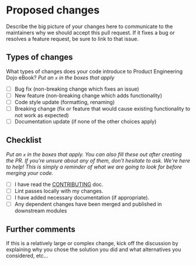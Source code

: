 # Proposed changes

Describe the big picture of your changes here to communicate to the maintainers why we should accept this pull request. If it fixes a bug or resolves a feature request, be sure to link to that issue.

## Types of changes

What types of changes does your code introduce to Product Engineering Dojo eBook?
_Put an `x` in the boxes that apply_

- [ ] Bug fix (non-breaking change which fixes an issue)
- [ ] New feature (non-breaking change which adds functionality)
- [ ] Code style update (formatting, renaming)
- [ ] Breaking change (fix or feature that would cause existing functionality to not work as expected)
- [ ] Documentation update (if none of the other choices apply)

## Checklist

_Put an `x` in the boxes that apply. You can also fill these out after creating the PR. If you're unsure about any of them, don't hesitate to ask. We're here to help! This is simply a reminder of what we are going to look for before merging your code._

- [ ] I have read the [CONTRIBUTING](https://github.com/tom-halpin/pe-dojo-book/blob/main/CONTRIBUTING.md) doc.
- [ ] Lint passes locally with my changes.
- [ ] I have added necessary documentation (if appropriate).
- [ ] Any dependent changes have been merged and published in downstream modules

## Further comments

If this is a relatively large or complex change, kick off the discussion by explaining why you chose the solution you did and what alternatives you considered, etc...
